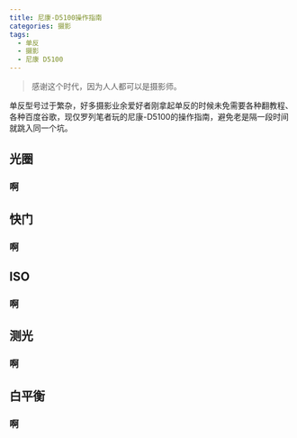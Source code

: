 ```yaml
---
title: 尼康-D5100操作指南
categories: 摄影
tags:
  - 单反
  - 摄影
  - 尼康 D5100
---
```

<blockquote class="blockquote-center">感谢这个时代，因为人人都可以是摄影师。</blockquote>

<!--more-->

单反型号过于繁杂，好多摄影业余爱好者刚拿起单反的时候未免需要各种翻教程、各种百度谷歌，现仅罗列笔者玩的尼康-D5100的操作指南，避免老是隔一段时间就跳入同一个坑。

## 光圈

### 啊

## 快门

### 啊

## ISO

### 啊

## 测光

### 啊

## 白平衡

### 啊
